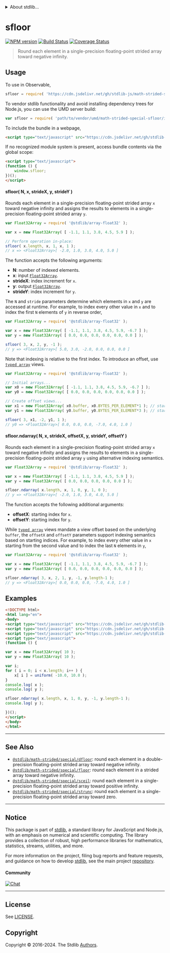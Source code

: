 <!--

@license Apache-2.0

Copyright (c) 2020 The Stdlib Authors.

Licensed under the Apache License, Version 2.0 (the "License");
you may not use this file except in compliance with the License.
You may obtain a copy of the License at

   http://www.apache.org/licenses/LICENSE-2.0

Unless required by applicable law or agreed to in writing, software
distributed under the License is distributed on an "AS IS" BASIS,
WITHOUT WARRANTIES OR CONDITIONS OF ANY KIND, either express or implied.
See the License for the specific language governing permissions and
limitations under the License.

-->


<details>
  <summary>
    About stdlib...
  </summary>
  <p>We believe in a future in which the web is a preferred environment for numerical computation. To help realize this future, we've built stdlib. stdlib is a standard library, with an emphasis on numerical and scientific computation, written in JavaScript (and C) for execution in browsers and in Node.js.</p>
  <p>The library is fully decomposable, being architected in such a way that you can swap out and mix and match APIs and functionality to cater to your exact preferences and use cases.</p>
  <p>When you use stdlib, you can be absolutely certain that you are using the most thorough, rigorous, well-written, studied, documented, tested, measured, and high-quality code out there.</p>
  <p>To join us in bringing numerical computing to the web, get started by checking us out on <a href="https://github.com/stdlib-js/stdlib">GitHub</a>, and please consider <a href="https://opencollective.com/stdlib">financially supporting stdlib</a>. We greatly appreciate your continued support!</p>
</details>

# sfloor

[![NPM version][npm-image]][npm-url] [![Build Status][test-image]][test-url] [![Coverage Status][coverage-image]][coverage-url] <!-- [![dependencies][dependencies-image]][dependencies-url] -->

> Round each element in a single-precision floating-point strided array toward negative infinity.

<section class="intro">

</section>

<!-- /.intro -->



<section class="usage">

## Usage

To use in Observable,

```javascript
sfloor = require( 'https://cdn.jsdelivr.net/gh/stdlib-js/math-strided-special-sfloor@v0.2.1-umd/browser.js' )
```

To vendor stdlib functionality and avoid installing dependency trees for Node.js, you can use the UMD server build:

```javascript
var sfloor = require( 'path/to/vendor/umd/math-strided-special-sfloor/index.js' )
```

To include the bundle in a webpage,

```html
<script type="text/javascript" src="https://cdn.jsdelivr.net/gh/stdlib-js/math-strided-special-sfloor@v0.2.1-umd/browser.js"></script>
```

If no recognized module system is present, access bundle contents via the global scope:

```html
<script type="text/javascript">
(function () {
    window.sfloor;
})();
</script>
```

#### sfloor( N, x, strideX, y, strideY )

Rounds each element in a single-precision floating-point strided array `x` toward negative infinity and assigns the results to elements in a single-precision floating-point strided array `y`.

```javascript
var Float32Array = require( '@stdlib/array-float32' );

var x = new Float32Array( [ -1.1, 1.1, 3.8, 4.5, 5.9 ] );

// Perform operation in-place:
sfloor( x.length, x, 1, x, 1 );
// x => <Float32Array>[ -2.0, 1.0, 3.0, 4.0, 5.0 ]
```

The function accepts the following arguments:

-   **N**: number of indexed elements.
-   **x**: input [`Float32Array`][@stdlib/array/float32].
-   **strideX**: index increment for `x`.
-   **y**: output [`Float32Array`][@stdlib/array/float32].
-   **strideY**: index increment for `y`.

The `N` and `stride` parameters determine which elements in `x` and `y` are accessed at runtime. For example, to index every other value in `x` and to index the first `N` elements of `y` in reverse order,

```javascript
var Float32Array = require( '@stdlib/array-float32' );

var x = new Float32Array( [ -1.1, 1.1, 3.8, 4.5, 5.9, -6.7 ] );
var y = new Float32Array( [ 0.0, 0.0, 0.0, 0.0, 0.0, 0.0 ] );

sfloor( 3, x, 2, y, -1 );
// y => <Float32Array>[ 5.0, 3.0, -2.0, 0.0, 0.0, 0.0 ]
```

Note that indexing is relative to the first index. To introduce an offset, use [`typed array`][@stdlib/array/float32] views.

```javascript
var Float32Array = require( '@stdlib/array-float32' );

// Initial arrays...
var x0 = new Float32Array( [ -1.1, 1.1, 3.8, 4.5, 5.9, -6.7 ] );
var y0 = new Float32Array( [ 0.0, 0.0, 0.0, 0.0, 0.0, 0.0 ] );

// Create offset views...
var x1 = new Float32Array( x0.buffer, x0.BYTES_PER_ELEMENT*1 ); // start at 2nd element
var y1 = new Float32Array( y0.buffer, y0.BYTES_PER_ELEMENT*3 ); // start at 4th element

sfloor( 3, x1, -2, y1, 1 );
// y0 => <Float32Array>[ 0.0, 0.0, 0.0, -7.0, 4.0, 1.0 ]
```

#### sfloor.ndarray( N, x, strideX, offsetX, y, strideY, offsetY )

Rounds each element in a single-precision floating-point strided array `x` toward negative infinity and assigns the results to elements in a single-precision floating-point strided array `y` using alternative indexing semantics.

```javascript
var Float32Array = require( '@stdlib/array-float32' );

var x = new Float32Array( [ -1.1, 1.1, 3.8, 4.5, 5.9 ] );
var y = new Float32Array( [ 0.0, 0.0, 0.0, 0.0, 0.0 ] );

sfloor.ndarray( x.length, x, 1, 0, y, 1, 0 );
// y => <Float32Array>[ -2.0, 1.0, 3.0, 4.0, 5.0 ]
```

The function accepts the following additional arguments:

-   **offsetX**: starting index for `x`.
-   **offsetY**: starting index for `y`.

While [`typed array`][@stdlib/array/float32] views mandate a view offset based on the underlying `buffer`, the `offsetX` and `offsetY` parameters support indexing semantics based on starting indices. For example, to index every other value in `x` starting from the second value and to index the last `N` elements in `y`,

```javascript
var Float32Array = require( '@stdlib/array-float32' );

var x = new Float32Array( [ -1.1, 1.1, 3.8, 4.5, 5.9, -6.7 ] );
var y = new Float32Array( [ 0.0, 0.0, 0.0, 0.0, 0.0, 0.0 ] );

sfloor.ndarray( 3, x, 2, 1, y, -1, y.length-1 );
// y => <Float32Array>[ 0.0, 0.0, 0.0, -7.0, 4.0, 1.0 ]
```

</section>

<!-- /.usage -->

<section class="notes">

</section>

<!-- /.notes -->

<section class="examples">

## Examples

<!-- eslint no-undef: "error" -->

```html
<!DOCTYPE html>
<html lang="en">
<body>
<script type="text/javascript" src="https://cdn.jsdelivr.net/gh/stdlib-js/random-base-uniform@umd/browser.js"></script>
<script type="text/javascript" src="https://cdn.jsdelivr.net/gh/stdlib-js/array-float32@umd/browser.js"></script>
<script type="text/javascript" src="https://cdn.jsdelivr.net/gh/stdlib-js/math-strided-special-sfloor@v0.2.1-umd/browser.js"></script>
<script type="text/javascript">
(function () {

var x = new Float32Array( 10 );
var y = new Float32Array( 10 );

var i;
for ( i = 0; i < x.length; i++ ) {
    x[ i ] = uniform( -10.0, 10.0 );
}
console.log( x );
console.log( y );

sfloor.ndarray( x.length, x, 1, 0, y, -1, y.length-1 );
console.log( y );

})();
</script>
</body>
</html>
```

</section>

<!-- /.examples -->

<!-- C interface documentation. -->



<!-- Section for related `stdlib` packages. Do not manually edit this section, as it is automatically populated. -->

<section class="related">

* * *

## See Also

-   <span class="package-name">[`@stdlib/math-strided/special/dfloor`][@stdlib/math/strided/special/dfloor]</span><span class="delimiter">: </span><span class="description">round each element in a double-precision floating-point strided array toward negative infinity.</span>
-   <span class="package-name">[`@stdlib/math-strided/special/floor`][@stdlib/math/strided/special/floor]</span><span class="delimiter">: </span><span class="description">round each element in a strided array toward negative infinity.</span>
-   <span class="package-name">[`@stdlib/math-strided/special/sceil`][@stdlib/math/strided/special/sceil]</span><span class="delimiter">: </span><span class="description">round each element in a single-precision floating-point strided array toward positive infinity.</span>
-   <span class="package-name">[`@stdlib/math-strided/special/strunc`][@stdlib/math/strided/special/strunc]</span><span class="delimiter">: </span><span class="description">round each element in a single-precision floating-point strided array toward zero.</span>

</section>

<!-- /.related -->

<!-- Section for all links. Make sure to keep an empty line after the `section` element and another before the `/section` close. -->


<section class="main-repo" >

* * *

## Notice

This package is part of [stdlib][stdlib], a standard library for JavaScript and Node.js, with an emphasis on numerical and scientific computing. The library provides a collection of robust, high performance libraries for mathematics, statistics, streams, utilities, and more.

For more information on the project, filing bug reports and feature requests, and guidance on how to develop [stdlib][stdlib], see the main project [repository][stdlib].

#### Community

[![Chat][chat-image]][chat-url]

---

## License

See [LICENSE][stdlib-license].


## Copyright

Copyright &copy; 2016-2024. The Stdlib [Authors][stdlib-authors].

</section>

<!-- /.stdlib -->

<!-- Section for all links. Make sure to keep an empty line after the `section` element and another before the `/section` close. -->

<section class="links">

[npm-image]: http://img.shields.io/npm/v/@stdlib/math-strided-special-sfloor.svg
[npm-url]: https://npmjs.org/package/@stdlib/math-strided-special-sfloor

[test-image]: https://github.com/stdlib-js/math-strided-special-sfloor/actions/workflows/test.yml/badge.svg?branch=v0.2.1
[test-url]: https://github.com/stdlib-js/math-strided-special-sfloor/actions/workflows/test.yml?query=branch:v0.2.1

[coverage-image]: https://img.shields.io/codecov/c/github/stdlib-js/math-strided-special-sfloor/main.svg
[coverage-url]: https://codecov.io/github/stdlib-js/math-strided-special-sfloor?branch=main

<!--

[dependencies-image]: https://img.shields.io/david/stdlib-js/math-strided-special-sfloor.svg
[dependencies-url]: https://david-dm.org/stdlib-js/math-strided-special-sfloor/main

-->

[chat-image]: https://img.shields.io/gitter/room/stdlib-js/stdlib.svg
[chat-url]: https://app.gitter.im/#/room/#stdlib-js_stdlib:gitter.im

[stdlib]: https://github.com/stdlib-js/stdlib

[stdlib-authors]: https://github.com/stdlib-js/stdlib/graphs/contributors

[umd]: https://github.com/umdjs/umd
[es-module]: https://developer.mozilla.org/en-US/docs/Web/JavaScript/Guide/Modules

[deno-url]: https://github.com/stdlib-js/math-strided-special-sfloor/tree/deno
[deno-readme]: https://github.com/stdlib-js/math-strided-special-sfloor/blob/deno/README.md
[umd-url]: https://github.com/stdlib-js/math-strided-special-sfloor/tree/umd
[umd-readme]: https://github.com/stdlib-js/math-strided-special-sfloor/blob/umd/README.md
[esm-url]: https://github.com/stdlib-js/math-strided-special-sfloor/tree/esm
[esm-readme]: https://github.com/stdlib-js/math-strided-special-sfloor/blob/esm/README.md
[branches-url]: https://github.com/stdlib-js/math-strided-special-sfloor/blob/main/branches.md

[stdlib-license]: https://raw.githubusercontent.com/stdlib-js/math-strided-special-sfloor/main/LICENSE

[@stdlib/array/float32]: https://github.com/stdlib-js/array-float32/tree/umd

<!-- <related-links> -->

[@stdlib/math/strided/special/dfloor]: https://github.com/stdlib-js/math-strided-special-dfloor/tree/umd

[@stdlib/math/strided/special/floor]: https://github.com/stdlib-js/math-strided-special-floor/tree/umd

[@stdlib/math/strided/special/sceil]: https://github.com/stdlib-js/math-strided-special-sceil/tree/umd

[@stdlib/math/strided/special/strunc]: https://github.com/stdlib-js/math-strided-special-strunc/tree/umd

<!-- </related-links> -->

</section>

<!-- /.links -->

